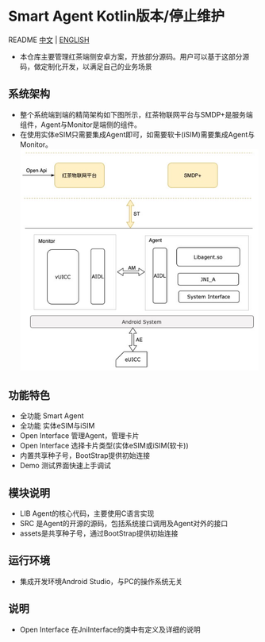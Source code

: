 # Smart Agent Kotlin版本/停止维护

README [中文](https://github.com/redteamobile/SmartAgent/blob/master-smart-agent/README.md) | [ENGLISH](https://github.com/redteamobile/SmartAgent/blob/master-smart-agent/README-EG.md) 

* 本仓库主要管理红茶端侧安卓方案，开放部分源码。用户可以基于这部分源码，做定制化开发，以满足自己的业务场景

## 系统架构

* 整个系统端到端的精简架构如下图所示，红茶物联网平台与SMDP+是服务端组件，Agent与Monitor是端侧的组件。
* 在使用实体eSIM只需要集成Agent即可，如需要软卡(iSIM)需要集成Agent与Monitor。
![image](https://github.com/redteamobile/SmartAgent/blob/master-smart-agent/doc/img/system.jpg)

## 功能特色

* 全功能 Smart Agent
* 全功能 实体eSIM与iSIM
* Open Interface 管理Agent，管理卡片
* Open Interface 选择卡片类型(实体eSIM或iSIM(软卡))
* 内置共享种子号，BootStrap提供初始连接
* Demo 测试界面快速上手调试

## 模块说明

* LIB Agent的核心代码，主要使用C语言实现
* SRC 是Agent的开源的源码，包括系统接口调用及Agent对外的接口
* assets是共享种子号，通过BootStrap提供初始连接

## 运行环境

* 集成开发环境Android Studio，与PC的操作系统无关

## 说明

* Open Interface 在JniInterface的类中有定义及详细的说明
